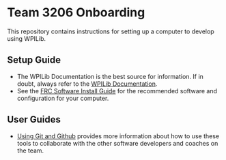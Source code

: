 # Team 3206 Onboarding

This repository contains instructions for setting up a computer to develop using WPILib.

## Setup Guide
* The WPILib Documentation is the best source for information. If in doubt, always refer to the [WPILib Documentation](https://docs.wpilib.org/en/stable/index.html).
* See the [FRC Software Install Guide](2024_FRC_Software_Install.md) for the recommended software and configuration for your computer.

## User Guides
* [Using Git and Github](Using_git_and_GitHub.md) provides more information about how to use these tools to collaborate with the other software developers and coaches on the team.


